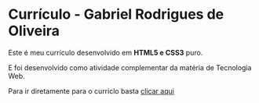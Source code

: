 # Currículo - Gabriel Rodrigues de Oliveira

Este é meu currículo desenvolvido em **HTML5 e CSS3** puro.

E foi desenvolvido como atividade complementar da matéria de Tecnologia Web.

Para ir diretamente para o curriclo basta [clicar aqui](https://gabrielrool.github.io/curriculo/)
